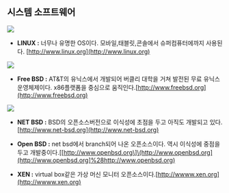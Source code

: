 ## 시스템 소프트웨어

![](/assets/linux.jpg)

* **LINUX :** 너무나 유명한 OS이다. 모바일,태블릿,콘솔에서 슈퍼컴퓨터에까지 사용된다. [http://www.linux.org](http://www.linux.org)

![](/assets/freebsd.gif)

* **Free BSD :** AT&T의 유닉스에서 개발되어 버클리 대학을 거쳐 발전된 무료 유닉스 운영체제이다. x86플랫폼을 중심으로 움직인다.[http://www.freebsd.org](http://www.freebsd.org)

![](/assets/NetBSD.png)

* **NET BSD :** BSD의 오픈소스버전으로 이식성에 초점을 두고 아직도 개발되고 있다.[http://www.net-bsd.org](http://www.net-bsd.org)

* **Open BSD :** net bsd에서 branch되어 나온 오픈소스이다. 역시 이식성에 중점을 두고 개발중이다.\[[http://www.openbsd.org\]\(http://www.openbsd.org](http://www.openbsd.org]%28http://www.openbsd.org)

* **XEN :** virtual box같은 가상 머신 모니터 오픈소스이다.[http://wwww.xen.org](http://wwww.xen.org)



